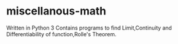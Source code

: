 # miscellanous-math
Written in Python 3
Contains programs to find Limit,Continuity and Differentiability of function,Rolle's Theorem.

